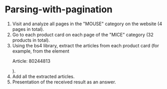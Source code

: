 # Parsing-with-pagination

1. Visit and analyze all pages in the "MOUSE" category on the website (4 pages in total).
2. Go to each product card on each page of the "MICE" category (32 products in total).
3. Using the bs4 library, extract the articles from each product card
(for example, from the element <p class="article"> Article: 80244813</p>).
4. Add all the extracted articles.
5. Presentation of the received result as an answer.
